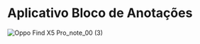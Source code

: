 # Aplicativo Bloco de Anotações
![Oppo Find X5 Pro_note_00 (3)](https://user-images.githubusercontent.com/72363971/221583467-cfb0f9cc-00ea-4c85-b590-81cb93767c0e.png)
